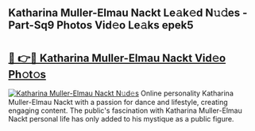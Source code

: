 ## Katharina Muller-Elmau Nackt Le𝚊k𝚎d N𝚞𝚍es - Part-Sq9 Photos Vid𝚎o Le𝚊ks epek5

# <h2><a href="http://fbap8ok.evod.top/?m=Katharina+Muller-Elmau+Nackt">🔗 👉🔴 Katharina Muller-Elmau Nackt Vid𝚎o Ph𝚘t𝚘s</a></h2>

[![Katharina Muller-Elmau Nackt N𝚞d𝚎s](https://i.imgur.com/8V9OHl7.gif)](http://fbap8ok.evod.top/?m=Katharina+Muller-Elmau+Nackt)
Online personality Katharina Muller-Elmau Nackt with a passion for dance and lifestyle, creating engaging content. The public's fascination with Katharina Muller-Elmau Nackt personal life has only added to his mystique as a public figure. 
